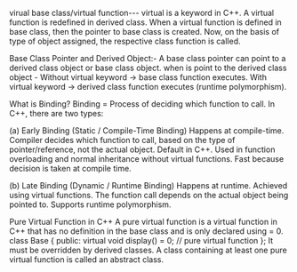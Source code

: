virual base class/virtual function---
virtual is a keyword in C++.
A virtual function is redefined in derived class.
When a virtual function is defined in base class, then the pointer to base class is created. Now, on the basis of type of object assigned, the respective class function is called.

Base Class Pointer and Derived Object:-
A base class pointer can point to a derived class object or base class object. 
when is point to the derived class object -
    Without virtual keyword → base class function executes.
    With virtual keyword → derived class function executes (runtime polymorphism).

What is Binding?
Binding = Process of deciding which function to call.
In C++, there are two types:

(a) Early Binding (Static / Compile-Time Binding)
Happens at compile-time.
Compiler decides which function to call, based on the type of pointer/reference, not the actual object.
Default in C++.
Used in function overloading and normal inheritance without virtual functions.
Fast because decision is taken at compile time.

(b) Late Binding (Dynamic / Runtime Binding)
Happens at runtime.
Achieved using virtual functions.
The function call depends on the actual object being pointed to.
Supports runtime polymorphism.


Pure Virtual Function in C++
A pure virtual function is a virtual function in C++ that has no definition in the base class and is only declared using = 0.
class Base {
public:
    virtual void display() = 0;   // pure virtual function
};
It must be overridden by derived classes.
A class containing at least one pure virtual function is called an abstract class.
